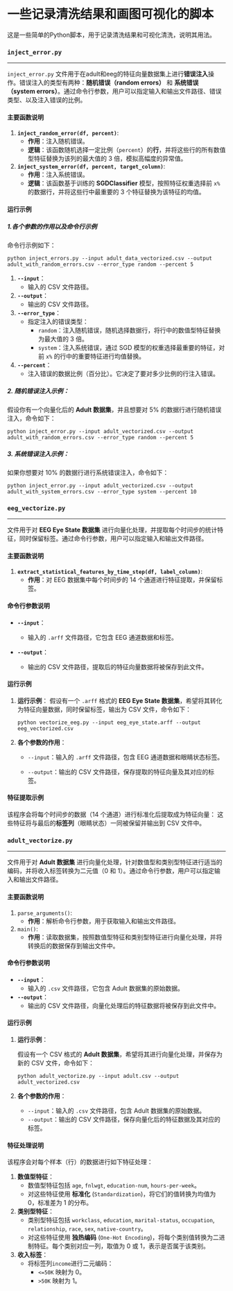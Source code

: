 # 一些记录清洗结果和画图可视化的脚本
这是一些简单的Python脚本，用于记录清洗结果和可视化清洗，说明其用法。



### `inject_error.py`

------

`inject_error.py` 文件用于在adult和eeg的特征向量数据集上进行**错误注入**操作。错误注入的类型有两种：**随机错误（random errors）** 和 **系统错误（system errors）**。通过命令行参数，用户可以指定输入和输出文件路径、错误类型、以及注入错误的比例。

#### 主要函数说明

1. **`inject_random_error(df, percent)`**:
   - **作用**：注入随机错误。
   - **逻辑**：该函数随机选择一定比例（`percent`）的**行**，并将这些行的所有数值型特征替换为该列的最大值的 3 倍，模拟高幅度的异常值。
2. **`inject_system_error(df, percent, target_column)`**:
   - **作用**：注入系统错误。
   - **逻辑**：该函数基于训练的 **SGDClassifier** 模型，按照特征权重选择前 `x%` 的数据行，并将这些行中最重要的 3 个特征替换为该特征的均值。

#### 运行示例

##### 1.各个参数的作用以及命令行示例

命令行示例如下：

```
python inject_errors.py --input adult_data_vectorized.csv --output adult_with_random_errors.csv --error_type random --percent 5
```

1. **`--input`**：
   - 输入的 CSV 文件路径。
2. **`--output`**：
   - 输出的 CSV 文件路径。
3. **`--error_type`**：
   - 指定注入的错误类型：
     - `random`：注入随机错误，随机选择数据行，将行中的数值型特征替换为最大值的 3 倍。
     - `system`：注入系统错误，通过 SGD 模型的权重选择最重要的特征，对前 `x%` 的行中的重要特征进行均值替换。
4. **`--percent`**：
   - 注入错误的数据比例（百分比）。它决定了要对多少比例的行注入错误。

##### 2. **随机错误注入示例**：

假设你有一个向量化后的 **Adult 数据集**，并且想要对 5% 的数据行进行随机错误注入，命令如下：

```
python inject_error.py --input adult_vectorized.csv --output adult_with_random_errors.csv --error_type random --percent 5
```

##### 3. **系统错误注入示例**：

如果你想要对 10% 的数据行进行系统错误注入，命令如下：

```
python inject_error.py --input adult_vectorized.csv --output adult_with_system_errors.csv --error_type system --percent 10
```





### `eeg_vectorize.py`

------

 文件用于对 **EEG Eye State 数据集** 进行向量化处理，并提取每个时间步的统计特征，同时保留标签。通过命令行参数，用户可以指定输入和输出文件路径。

#### 主要函数说明

1. **`extract_statistical_features_by_time_step(df, label_column)`**:
   - **作用**：对 EEG 数据集中每个时间步的 14 个通道进行特征提取，并保留标签。

#### 命令行参数说明

- **`--input`**：
   - 输入的 `.arff` 文件路径，它包含 EEG 通道数据和标签。
   
- **`--output`**：
   - 输出的 CSV 文件路径，提取后的特征向量数据将被保存到此文件。

#### 运行示例

1. **运行示例**：
   假设有一个 `.arff` 格式的 **EEG Eye State 数据集**，希望将其转化为特征向量数据，同时保留标签，输出为 CSV 文件，命令如下：

   ```
   python vectorize_eeg.py --input eeg_eye_state.arff --output eeg_vectorized.csv
   ```

2. **各个参数的作用**：

   - `--input`：输入的 `.arff` 文件路径，包含 EEG 通道数据和眼睛状态标签。
     
   - `--output`：输出的 CSV 文件路径，保存提取的特征向量及其对应的标签。

#### 特征提取示例

该程序会将每个时间步的数据（14 个通道）进行标准化后提取成为特征向量：
这些特征将与最后的**标签列**（眼睛状态）一同被保留并输出到 CSV 文件中。





### `adult_vectorize.py`

------

文件用于对 **Adult 数据集** 进行向量化处理，针对数值型和类别型特征进行适当的编码，并将收入标签转换为二元值（0 和 1）。通过命令行参数，用户可以指定输入和输出文件路径。

#### 主要函数说明

1. `parse_arguments()`:
   - **作用**：解析命令行参数，用于获取输入和输出文件路径。
2. `main()`:
   - **作用**：读取数据集，按照数值型特征和类别型特征进行向量化处理，并将转换后的数据保存到输出文件中。

#### 命令行参数说明

- **`--input`**：
  - 输入的 `.csv` 文件路径，它包含 Adult 数据集的原始数据。
- **`--output`**：
  - 输出的 CSV 文件路径，向量化处理后的特征数据将被保存到此文件中。

#### 运行示例

1. **运行示例**：

   假设有一个 CSV 格式的 **Adult 数据集**，希望将其进行向量化处理，并保存为新的 CSV 文件，命令如下：

   ```
   python adult_vectorize.py --input adult.csv --output adult_vectorized.csv
   ```

2. **各个参数的作用**：

   - `--input`：输入的 `.csv` 文件路径，包含 Adult 数据集的原始数据。
   - `--output`：输出的 CSV 文件路径，保存向量化后的特征数据及其对应的标签。

#### 特征处理说明

该程序会对每个样本（行）的数据进行如下特征处理：

1. **数值型特征**：
   - 数值型特征包括 `age`, `fnlwgt`, `education-num`, `hours-per-week`。
   - 对这些特征使用 **标准化** (`Standardization`)，将它们的值转换为均值为 0，标准差为 1 的分布。
2. **类别型特征**：
   - 类别型特征包括 `workclass`, `education`, `marital-status`, `occupation`, `relationship`, `race`, `sex`, `native-country`。
   - 对这些特征使用 **独热编码** (`One-Hot Encoding`)，将每个类别值转换为二进制特征。每个类别对应一列，取值为 0 或 1，表示是否属于该类别。
3. **收入标签**：
   - 将标签列`income`进行二元编码：
     - `<=50K` 映射为 0。
     - `>50K` 映射为 1。
